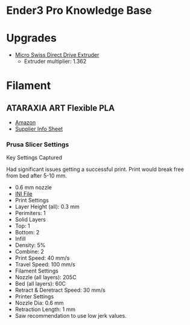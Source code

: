 # Ender3 Pro Knowledge Base

# Upgrades

* [Micro Swiss Direct Drive Extruder](https://store.micro-swiss.com/products/micro-swiss-direct-drive-extruder)
  * Extruder multiplier: 1.362
  
 # Filament
 
 ## ATARAXIA ART Flexible PLA
 
 * [Amazon](https://www.amazon.com/gp/product/B099QZ1JYQ)
 * [Supplier Info Sheet](./ATARAXIA-PLA-Plus-Info.pdf)
 
 ### Prusa Slicer Settings
 
Key Settings Captured

Had significant issues getting a successful print.  Print would break free from bed after 5-10 mm.
 
 * 0.6 mm nozzle
 * [INI File](ATARAXIA.ini)
 * Print Settings
  * Layer Height (all): 0.3 mm
  * Perimiters: 1
  * Solid Layers
   * Top: 1
   * Bottom: 2
  * Infill
   * Density: 5%
   * Combine: 2
  * Print Speed: 40 mm/s
  * Travel Speed: 100 mm/s
 * Filament Settings
  * Nozzle (all layers): 205C
  * Bed (all layers): 60C
  * Retract & Deretract Speed: 30 mm/s
 * Printer Settings
  * Nozzle Dia: 0.6 mm
  * Retraction Length: 1 mm
  * Saw recommendation to use low jerk values.
  
 
